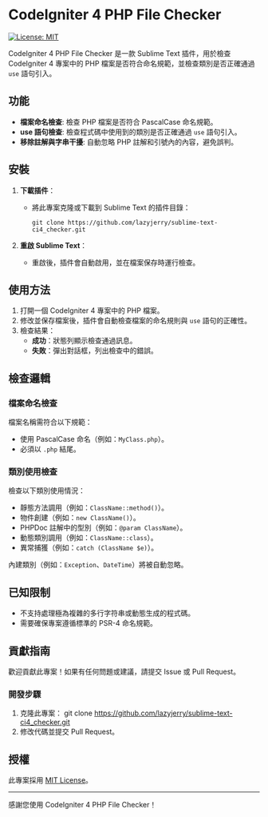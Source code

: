 # CodeIgniter 4 PHP File Checker

[![License: MIT](https://img.shields.io/badge/License-MIT-yellow.svg)](https://opensource.org/licenses/MIT)

CodeIgniter 4 PHP File Checker 是一款 Sublime Text 插件，用於檢查 CodeIgniter 4 專案中的 PHP 檔案是否符合命名規範，並檢查類別是否正確通過 `use` 語句引入。

## 功能

- **檔案命名檢查**: 檢查 PHP 檔案是否符合 PascalCase 命名規範。
- **use 語句檢查**: 檢查程式碼中使用到的類別是否正確通過 `use` 語句引入。
- **移除註解與字串干擾**: 自動忽略 PHP 註解和引號內的內容，避免誤判。

## 安裝

1. **下載插件**：
   - 將此專案克隆或下載到 Sublime Text 的插件目錄：
     ```
     git clone https://github.com/lazyjerry/sublime-text-ci4_checker.git
     ```

2. **重啟 Sublime Text**：
   - 重啟後，插件會自動啟用，並在檔案保存時運行檢查。

## 使用方法

1. 打開一個 CodeIgniter 4 專案中的 PHP 檔案。
2. 修改並保存檔案後，插件會自動檢查檔案的命名規則與 `use` 語句的正確性。
3. 檢查結果：
   - **成功**：狀態列顯示檢查通過訊息。
   - **失敗**：彈出對話框，列出檢查中的錯誤。

## 檢查邏輯

### 檔案命名檢查
檔案名稱需符合以下規範：
- 使用 PascalCase 命名（例如：`MyClass.php`）。
- 必須以 `.php` 結尾。

### 類別使用檢查
檢查以下類別使用情況：
- 靜態方法調用（例如：`ClassName::method()`）。
- 物件創建（例如：`new ClassName()`）。
- PHPDoc 註解中的型別（例如：`@param ClassName`）。
- 動態類別調用（例如：`ClassName::class`）。
- 異常捕獲（例如：`catch (ClassName $e)`）。

內建類別（例如：`Exception`、`DateTime`）將被自動忽略。

## 已知限制

- 不支持處理極為複雜的多行字符串或動態生成的程式碼。
- 需要確保專案遵循標準的 PSR-4 命名規範。

## 貢獻指南

歡迎貢獻此專案！如果有任何問題或建議，請提交 Issue 或 Pull Request。

### 開發步驟
1. 克隆此專案：
git clone https://github.com/lazyjerry/sublime-text-ci4_checker.git
2. 修改代碼並提交 Pull Request。

## 授權

此專案採用 [MIT License](LICENSE)。

---

感謝您使用 CodeIgniter 4 PHP File Checker！
